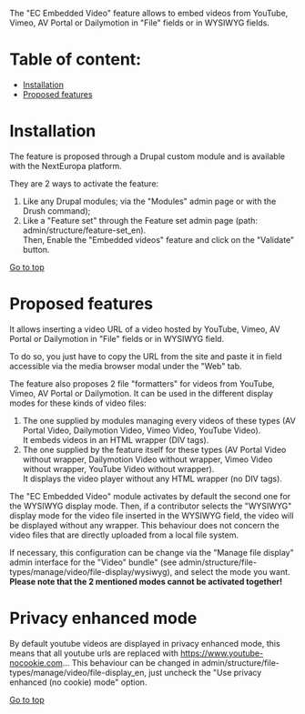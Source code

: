 The "EC Embedded Video" feature allows to embed videos from YouTube, Vimeo, AV Portal or Dailymotion in "File" fields or in WYSIWYG
fields.

Table of content:
=================
- [Installation](#installation)
- [Proposed features](#proposed-features)

# Installation

The feature is proposed through a Drupal custom module and is available with the NextEuropa platform.

They are 2 ways to activate the feature:
1. Like any Drupal modules; via the "Modules" admin page or with the Drush command);
2. Like a "Feature set" through the Feature set admin page (path: admin/structure/feature-set_en).<br />
Then, Enable the "Embedded videos" feature and click on the "Validate" button.

[Go to top](#table-of-content)

# Proposed features

It allows inserting a video URL of a video hosted by YouTube, Vimeo, AV Portal or Dailymotion in "File" fields or 
in WYSIWYG field.

To do so, you just have to copy the URL from the site and paste it in field accessible via the media browser modal under 
the "Web" tab.

The feature also proposes 2 file "formatters" for videos from YouTube, Vimeo, AV Portal or Dailymotion. It can be used in 
the different display modes for these kinds of video files:
1. The one supplied by modules managing every videos of these types (AV Portal Video, Dailymotion Video,  Vimeo Video, YouTube Video).<br />
It embeds videos in an HTML wrapper (DIV tags).
2. The one supplied by the feature itself for these types (AV Portal Video without wrapper, Dailymotion Video without wrapper, 
Vimeo Video without wrapper, YouTube Video without wrapper).<br />
It displays the video player without any HTML wrapper (no DIV tags).

The "EC Embedded Video" module activates by default the second one for the WYSIWYG display mode.
Then, if a contributor selects the "WYSIWYG" display mode for the video file inserted in the WYSIWYG field, the video will be 
displayed without any wrapper.
This behaviour does not concern the video files that are directly uploaded from a local file system.

If necessary, this configuration can be change via the "Manage file display" admin interface for the "Video" bundle"
(see admin/structure/file-types/manage/video/file-display/wysiwyg), and select the mode you want.
**Please note that the 2 mentioned modes cannot be activated together!**

# Privacy enhanced mode
By default youtube videos are displayed in privacy enhanced mode, this means that all youtube urls
are replaced with https://www.youtube-nocookie.com...
This behaviour can be changed in admin/structure/file-types/manage/video/file-display_en, just uncheck
the "Use privacy enhanced (no cookie) mode" option.

[Go to top](#table-of-content)
